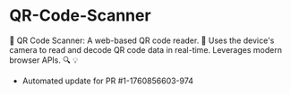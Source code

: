 # QR-Code-Scanner
📸 QR Code Scanner: A web-based QR code reader. 📱 Uses the device's camera to read and decode QR code data in real-time. Leverages modern browser APIs. 🔍 💡


- Automated update for PR #1-1760856603-974